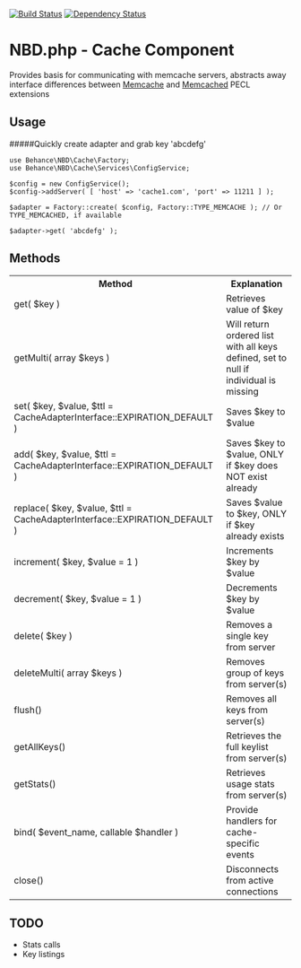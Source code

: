 [![Build Status](https://travis-ci.org/behance/nbd.php-cache.svg?branch=master)](https://travis-ci.org/behance/nbd.php-cache)
[![Dependency Status](https://www.versioneye.com/user/projects/55302e6210e71490660008fd/badge.svg?style=flat)](https://www.versioneye.com/user/projects/55302e6210e71490660008fd)

NBD.php - Cache Component
=========================

Provides basis for communicating with memcache servers, abstracts away interface differences
between [Memcache](https://pecl.php.net/package/memcached) and [Memcached](https://pecl.php.net/package/memcached) PECL extensions

Usage
-----

#####Quickly create adapter and grab key 'abcdefg'


```
use Behance\NBD\Cache\Factory;
use Behance\NBD\Cache\Services\ConfigService;

$config = new ConfigService();
$config->addServer( [ 'host' => 'cache1.com', 'port' => 11211 ] );

$adapter = Factory::create( $config, Factory::TYPE_MEMCACHE ); // Or TYPE_MEMCACHED, if available

$adapter->get( 'abcdefg' );
```


Methods
-----

<table>
<tr><th>Method</th><th>Explanation</th></tr>
<tr><td>get( $key )</td><td>Retrieves value of $key</td></tr>
<tr><td>getMulti( array $keys )</td><td>Will return ordered list with all keys defined, set to null if individual is missing</td></tr>
<tr><td>set( $key, $value, $ttl = CacheAdapterInterface::EXPIRATION_DEFAULT )</td><td>Saves $key to $value</td></tr>
<tr><td>add( $key, $value, $ttl = CacheAdapterInterface::EXPIRATION_DEFAULT )</td><td>Saves $key to $value, ONLY if $key does NOT exist already</td></tr>
<tr><td>replace( $key, $value, $ttl = CacheAdapterInterface::EXPIRATION_DEFAULT )</td><td>Saves $value to $key, ONLY if $key already exists</td></tr>
<tr><td>increment( $key, $value = 1 )</td><td>Increments $key by $value</td></tr>
<tr><td>decrement( $key, $value = 1 )</td><td>Decrements $key by $value</td></tr>
<tr><td>delete( $key )</td><td>Removes a single key from server</td></tr>
<tr><td>deleteMulti( array $keys )</td><td>Removes group of keys from server(s)</td></tr>
<tr><td>flush()</td><td>Removes all keys from server(s)</td></tr>
<tr><td>getAllKeys()</td><td>Retrieves the full keylist from server(s)</td></tr>
<tr><td>getStats()</td><td>Retrieves usage stats from server(s)</td></tr>
<tr><td>bind( $event_name, callable $handler )</td><td>Provide handlers for cache-specific events</td></tr>
<tr><td>close()</td><td>Disconnects from active connections</td></tr>
</table>


TODO
-----

- Stats calls
- Key listings
